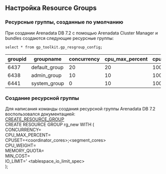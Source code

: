 ## Настройка Resource Groups ##   
   
### Ресурсные группы, созданные по умолчанию ###   
При создании Arenadata DB 7.2 с помощью Arenadata Cluster Manager и bundles создаются следующие ресурсные группы:
```
select * from gp_toolkit.gp_resgroup_config;
```
|groupid|groupname|concurrency|cpu_max_percent|cpu_weight|cpuset|memory_limit|min_cost|io_limit|
|-------|---------|-----------|---------------|----------|------|------------|--------|--------|
|6437|default_group|20|20|100|-1|-1|500|-1|
|6438|admin_group|10|10|100|-1|-1|500|-1|
|6441|system_group|0|10|100|-1|-1|500|-1|

### Создание ресурсной группы ### 
Для написания команды создания ресурсной группы Arenadata DB 7.2 воспользовался документацией:   
[CREATE_RESOURCE_GROUP](https://techdocs.broadcom.com/us/en/vmware-tanzu/data-solutions/tanzu-greenplum/7/greenplum-database/ref_guide-sql_commands-CREATE_RESOURCE_GROUP.html)  
CREATE RESOURCE GROUP rg_new WITH (   
CONCURRENCY=<integer>   
CPU_MAX_PERCENT=<integer>    
CPUSET=<coordinator_cores>;<segment_cores>   
CPU_WEIGHT=<integer>   
MEMORY_QUOTA=<integer>   
MIN_COST=<integer>   
IO_LIMIT=' <tablespace_io_limit_spec>   
);   
